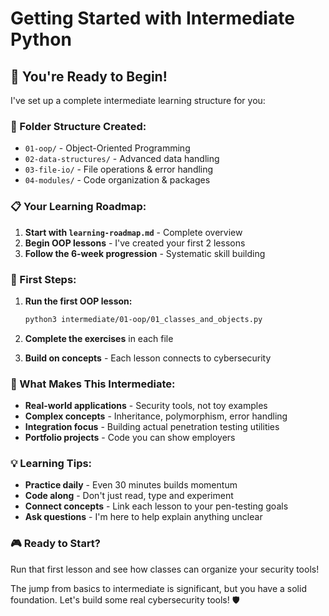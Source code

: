# Getting Started with Intermediate Python

## 🚀 You're Ready to Begin!

I've set up a complete intermediate learning structure for you:

### 📁 Folder Structure Created:
- `01-oop/` - Object-Oriented Programming
- `02-data-structures/` - Advanced data handling  
- `03-file-io/` - File operations & error handling
- `04-modules/` - Code organization & packages

### 📋 Your Learning Roadmap:
1. **Start with `learning-roadmap.md`** - Complete overview
2. **Begin OOP lessons** - I've created your first 2 lessons
3. **Follow the 6-week progression** - Systematic skill building

### 🎯 First Steps:
1. **Run the first OOP lesson:**
   ```bash
   python3 intermediate/01-oop/01_classes_and_objects.py
   ```

2. **Complete the exercises** in each file

3. **Build on concepts** - Each lesson connects to cybersecurity

### 🔧 What Makes This Intermediate:
- **Real-world applications** - Security tools, not toy examples
- **Complex concepts** - Inheritance, polymorphism, error handling
- **Integration focus** - Building actual penetration testing utilities
- **Portfolio projects** - Code you can show employers

### 💡 Learning Tips:
- **Practice daily** - Even 30 minutes builds momentum
- **Code along** - Don't just read, type and experiment  
- **Connect concepts** - Link each lesson to your pen-testing goals
- **Ask questions** - I'm here to help explain anything unclear

### 🎮 Ready to Start?
Run that first lesson and see how classes can organize your security tools!

The jump from basics to intermediate is significant, but you have a solid foundation. Let's build some real cybersecurity tools! 🛡️